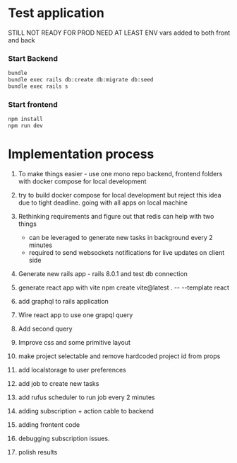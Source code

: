 # Test application

STILL NOT READY FOR PROD NEED AT LEAST ENV vars added to both front and back

### Start Backend
```sh
bundle
bundle exec rails db:create db:migrate db:seed
bundle exec rails s
```

### Start frontend
```sh
npm install
npm run dev
```

# Implementation process

1. To make things easier - use one mono repo backend, frontend folders with docker compose for local development

2. try to build docker compose for local development but reject this idea due to tight deadline. going with all apps on local machine

3. Rethinking requirements and figure out that redis can help with two things
    - can be leveraged to generate new tasks in background every 2 minutes
    - required to send websockets notifications for live updates on client side

4. Generate new rails app - rails 8.0.1 and test db connection
5. generate react app with vite  npm create vite@latest . -- --template react
6. add graphql to rails application
7. Wire react app to use one grapql query
8. Add second query
9. Improve css and some primitive layout
10. make project selectable and remove hardcoded project id from props
11. add localstorage to user preferences
12. add job to create new tasks
13. add rufus scheduler to run job every 2 minutes
14. adding subscription + action cable to backend
15. adding frontent code
16. debugging subscription issues.
17. polish results